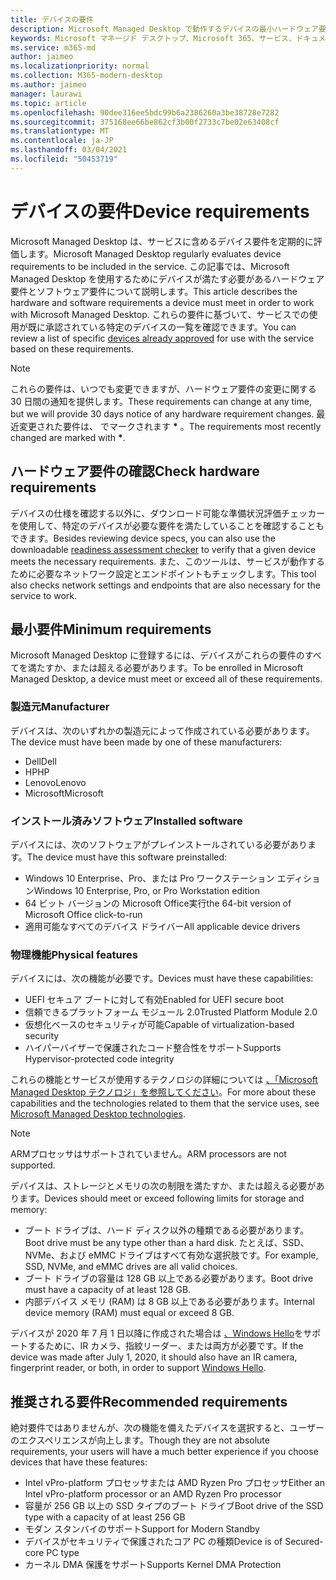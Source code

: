 ```yaml
---
title: デバイスの要件
description: Microsoft Managed Desktop で動作するデバイスの最小ハードウェア要件とソフトウェア要件の概要
keywords: Microsoft マネージド デスクトップ、Microsoft 365、サービス、ドキュメント
ms.service: m365-md
author: jaimeo
ms.localizationpriority: normal
ms.collection: M365-modern-desktop
ms.author: jaimeo
manager: laurawi
ms.topic: article
ms.openlocfilehash: 90dee316ee5bdc99b6a2386260a3be38728e7282
ms.sourcegitcommit: 375168ee66be862cf3b00f2733c7be02e63408cf
ms.translationtype: MT
ms.contentlocale: ja-JP
ms.lasthandoff: 03/04/2021
ms.locfileid: "50453719"
---
```

# <a name="device-requirements"></a><span data-ttu-id="cdd22-104">デバイスの要件</span><span class="sxs-lookup"><span data-stu-id="cdd22-104">Device requirements</span></span>

<span data-ttu-id="cdd22-105">Microsoft Managed Desktop は、サービスに含めるデバイス要件を定期的に評価します。</span><span class="sxs-lookup"><span data-stu-id="cdd22-105">Microsoft Managed Desktop regularly evaluates device requirements to be included in the service.</span></span> <span data-ttu-id="cdd22-106">この記事では、Microsoft Managed Desktop を使用するためにデバイスが満たす必要があるハードウェア要件とソフトウェア要件について説明します。</span><span class="sxs-lookup"><span data-stu-id="cdd22-106">This article describes the hardware and software requirements a device must meet in order to work with Microsoft Managed Desktop.</span></span> <span data-ttu-id="cdd22-107">これらの要件に基づいて、サービス[](device-list.md)での使用が既に承認されている特定のデバイスの一覧を確認できます。</span><span class="sxs-lookup"><span data-stu-id="cdd22-107">You can review a list of specific [devices already approved](device-list.md) for use with the service based on these requirements.</span></span>

> [!NOTE]
> <span data-ttu-id="cdd22-108">これらの要件は、いつでも変更できますが、ハードウェア要件の変更に関する 30 日間の通知を提供します。</span><span class="sxs-lookup"><span data-stu-id="cdd22-108">These requirements can change at any time, but we will provide 30 days notice of any hardware requirement changes.</span></span> <span data-ttu-id="cdd22-109">最近変更された要件は、 でマークされます **\*** 。</span><span class="sxs-lookup"><span data-stu-id="cdd22-109">The requirements most recently changed are marked with **\***.</span></span> 

## <a name="check-hardware-requirements"></a><span data-ttu-id="cdd22-110">ハードウェア要件の確認</span><span class="sxs-lookup"><span data-stu-id="cdd22-110">Check hardware requirements</span></span>

<span data-ttu-id="cdd22-111">デバイスの仕様を確認する以外に、ダウンロード可能な準備状況評価[](../get-ready/readiness-assessment-downloadable.md)チェッカーを使用して、特定のデバイスが必要な要件を満たしていることを確認することもできます。</span><span class="sxs-lookup"><span data-stu-id="cdd22-111">Besides reviewing device specs, you can also use the downloadable [readiness assessment checker](../get-ready/readiness-assessment-downloadable.md) to verify that a given device meets the necessary requirements.</span></span> <span data-ttu-id="cdd22-112">また、このツールは、サービスが動作するために必要なネットワーク設定とエンドポイントもチェックします。</span><span class="sxs-lookup"><span data-stu-id="cdd22-112">This tool also checks network settings and endpoints that are also necessary for the service to work.</span></span>

## <a name="minimum-requirements"></a><span data-ttu-id="cdd22-113">最小要件</span><span class="sxs-lookup"><span data-stu-id="cdd22-113">Minimum requirements</span></span>

<span data-ttu-id="cdd22-114">Microsoft Managed Desktop に登録するには、デバイスがこれらの要件のすべてを満たすか、または超える必要があります。</span><span class="sxs-lookup"><span data-stu-id="cdd22-114">To be enrolled in Microsoft Managed Desktop, a device must meet or exceed all of these requirements.</span></span>

### <a name="manufacturer"></a><span data-ttu-id="cdd22-115">製造元</span><span class="sxs-lookup"><span data-stu-id="cdd22-115">Manufacturer</span></span>

<span data-ttu-id="cdd22-116">デバイスは、次のいずれかの製造元によって作成されている必要があります。</span><span class="sxs-lookup"><span data-stu-id="cdd22-116">The device must have been made by one of these manufacturers:</span></span>

- <span data-ttu-id="cdd22-117">Dell</span><span class="sxs-lookup"><span data-stu-id="cdd22-117">Dell</span></span>
- <span data-ttu-id="cdd22-118">HP</span><span class="sxs-lookup"><span data-stu-id="cdd22-118">HP</span></span>
- <span data-ttu-id="cdd22-119">Lenovo</span><span class="sxs-lookup"><span data-stu-id="cdd22-119">Lenovo</span></span>
- <span data-ttu-id="cdd22-120">Microsoft</span><span class="sxs-lookup"><span data-stu-id="cdd22-120">Microsoft</span></span>


### <a name="installed-software"></a><span data-ttu-id="cdd22-121">インストール済みソフトウェア</span><span class="sxs-lookup"><span data-stu-id="cdd22-121">Installed software</span></span>

<span data-ttu-id="cdd22-122">デバイスには、次のソフトウェアがプレインストールされている必要があります。</span><span class="sxs-lookup"><span data-stu-id="cdd22-122">The device must have this software preinstalled:</span></span>

- <span data-ttu-id="cdd22-123">Windows 10 Enterprise、Pro、または Pro ワークステーション エディション</span><span class="sxs-lookup"><span data-stu-id="cdd22-123">Windows 10 Enterprise, Pro, or Pro Workstation edition</span></span>
- <span data-ttu-id="cdd22-124">64 ビット バージョンの Microsoft Office実行</span><span class="sxs-lookup"><span data-stu-id="cdd22-124">the 64-bit version of Microsoft Office click-to-run</span></span> 
- <span data-ttu-id="cdd22-125">適用可能なすべてのデバイス ドライバー</span><span class="sxs-lookup"><span data-stu-id="cdd22-125">All applicable device drivers</span></span>


### <a name="physical-features"></a><span data-ttu-id="cdd22-126">物理機能</span><span class="sxs-lookup"><span data-stu-id="cdd22-126">Physical features</span></span>

<span data-ttu-id="cdd22-127">デバイスには、次の機能が必要です。</span><span class="sxs-lookup"><span data-stu-id="cdd22-127">Devices must have these capabilities:</span></span>

- <span data-ttu-id="cdd22-128">UEFI セキュア ブートに対して有効</span><span class="sxs-lookup"><span data-stu-id="cdd22-128">Enabled for UEFI secure boot</span></span> 
- <span data-ttu-id="cdd22-129">信頼できるプラットフォーム モジュール 2.0</span><span class="sxs-lookup"><span data-stu-id="cdd22-129">Trusted Platform Module 2.0</span></span> 
- <span data-ttu-id="cdd22-130">仮想化ベースのセキュリティが可能</span><span class="sxs-lookup"><span data-stu-id="cdd22-130">Capable of virtualization-based security</span></span> 
- <span data-ttu-id="cdd22-131">ハイパーバイザーで保護されたコード整合性をサポート</span><span class="sxs-lookup"><span data-stu-id="cdd22-131">Supports Hypervisor-protected code integrity</span></span> 

<span data-ttu-id="cdd22-132">これらの機能とサービスが使用するテクノロジの詳細については [、「Microsoft Managed Desktop テクノロジ」を参照してください](../intro/technologies.md)。</span><span class="sxs-lookup"><span data-stu-id="cdd22-132">For more about these capabilities and the technologies related to them that the service uses, see [Microsoft Managed Desktop technologies](../intro/technologies.md).</span></span>

> [!NOTE]
> <span data-ttu-id="cdd22-133">ARMプロセッサはサポートされていません。</span><span class="sxs-lookup"><span data-stu-id="cdd22-133">ARM processors are not supported.</span></span>

<span data-ttu-id="cdd22-134">デバイスは、ストレージとメモリの次の制限を満たすか、または超える必要があります。</span><span class="sxs-lookup"><span data-stu-id="cdd22-134">Devices should meet or exceed following limits for storage and memory:</span></span>

- <span data-ttu-id="cdd22-135">ブート ドライブは、ハード ディスク以外の種類である必要があります。</span><span class="sxs-lookup"><span data-stu-id="cdd22-135">Boot drive must be any type other than a hard disk.</span></span> <span data-ttu-id="cdd22-136">たとえば、SSD、NVMe、および eMMC ドライブはすべて有効な選択肢です。</span><span class="sxs-lookup"><span data-stu-id="cdd22-136">For example, SSD, NVMe, and eMMC drives are all valid choices.</span></span>
- <span data-ttu-id="cdd22-137">ブート ドライブの容量は 128 GB 以上である必要があります。</span><span class="sxs-lookup"><span data-stu-id="cdd22-137">Boot drive must have a capacity of at least 128 GB.</span></span>
- <span data-ttu-id="cdd22-138">内部デバイス メモリ (RAM) は 8 GB 以上である必要があります。</span><span class="sxs-lookup"><span data-stu-id="cdd22-138">Internal device memory (RAM) must equal or exceed 8 GB.</span></span>

<span data-ttu-id="cdd22-139">デバイスが 2020 年 7 月 1 日以降に作成された場合は [、Windows Hello](https://docs.microsoft.com/windows-hardware/design/device-experiences/windows-hello-enhanced-sign-in-security)をサポートするために、IR カメラ、指紋リーダー、または両方が必要です。</span><span class="sxs-lookup"><span data-stu-id="cdd22-139">If the device was made after July 1, 2020, it should also have an IR camera, fingerprint reader, or both, in order to support [Windows Hello](https://docs.microsoft.com/windows-hardware/design/device-experiences/windows-hello-enhanced-sign-in-security).</span></span>

## <a name="recommended-requirements"></a><span data-ttu-id="cdd22-140">推奨される要件</span><span class="sxs-lookup"><span data-stu-id="cdd22-140">Recommended requirements</span></span>

<span data-ttu-id="cdd22-141">絶対要件ではありませんが、次の機能を備えたデバイスを選択すると、ユーザーのエクスペリエンスが向上します。</span><span class="sxs-lookup"><span data-stu-id="cdd22-141">Though they are not absolute requirements, your users will have a much better experience if you choose devices that have these features:</span></span>

- <span data-ttu-id="cdd22-142">Intel vPro-platform プロセッサまたは AMD Ryzen Pro プロセッサ</span><span class="sxs-lookup"><span data-stu-id="cdd22-142">Either an Intel vPro-platform processor or an AMD Ryzen Pro processor</span></span>
- <span data-ttu-id="cdd22-143">容量が 256 GB 以上の SSD タイプのブート ドライブ</span><span class="sxs-lookup"><span data-stu-id="cdd22-143">Boot drive of the SSD type with a capacity of at least 256 GB</span></span>
- <span data-ttu-id="cdd22-144">モダン スタンバイのサポート</span><span class="sxs-lookup"><span data-stu-id="cdd22-144">Support for Modern Standby</span></span>
- <span data-ttu-id="cdd22-145">デバイスがセキュリティで保護されたコア PC の種類</span><span class="sxs-lookup"><span data-stu-id="cdd22-145">Device is of Secured-core PC type</span></span>
- <span data-ttu-id="cdd22-146">カーネル DMA 保護をサポート</span><span class="sxs-lookup"><span data-stu-id="cdd22-146">Supports Kernel DMA Protection</span></span>
